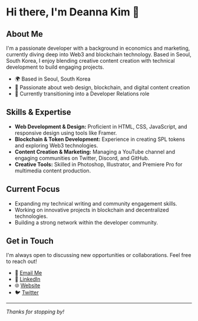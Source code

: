 # Hi there, I'm Deanna Kim 👋

## About Me
I'm a passionate developer with a background in economics and marketing, currently diving deep into Web3 and blockchain technology. Based in Seoul, South Korea, I enjoy blending creative content creation with technical development to build engaging projects.

- 🌍 Based in Seoul, South Korea
- 🎨 Passionate about web design, blockchain, and digital content creation
- 🚀 Currently transitioning into a Developer Relations role

## Skills & Expertise
- **Web Development & Design:** Proficient in HTML, CSS, JavaScript, and responsive design using tools like Framer.
- **Blockchain & Token Development:** Experience in creating SPL tokens and exploring Web3 technologies.
- **Content Creation & Marketing:** Managing a YouTube channel and engaging communities on Twitter, Discord, and GitHub.
- **Creative Tools:** Skilled in Photoshop, Illustrator, and Premiere Pro for multimedia content production.

## Current Focus
- Expanding my technical writing and community engagement skills.
- Working on innovative projects in blockchain and decentralized technologies.
- Building a strong network within the developer community.

## Get in Touch
I'm always open to discussing new opportunities or collaborations. Feel free to reach out!
- 📧 [Email Me](mailto:mamllechat11@gmail.com)
- 💼 [LinkedIn](https://www.linkedin.com/in/imdeannak/)
- 🌐 [Website](https://deanna.website)
- 🐦 [Twitter](https://x.com/devnomics)

---

*Thanks for stopping by!*
